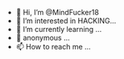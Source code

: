 - 👋 Hi, I’m @MindFucker18
- 👀 I’m interested in HACKING...
- 🌱 I’m currently learning ...
- 💞️ anonymous ...
- 📫 How to reach me ...

<!---
MindFucker18/MindFucker18 is a ✨ special ✨ repository because its `README.md` (this file) appears on your GitHub profile.
You can click the Preview link to take a look at your changes.
--->
